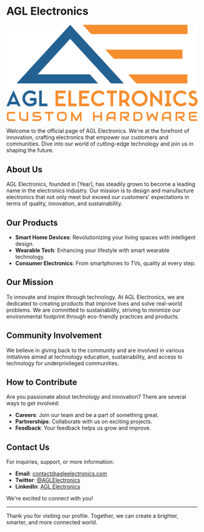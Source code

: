 # AGL Electronics

![AGL Electronics Logo](/profile/assets/img/full_trimmed_transparent_customcolor.png)

Welcome to the official page of AGL Electronics. We're at the forefront of innovation, crafting electronics that empower our customers and communities. Dive into our world of cutting-edge technology and join us in shaping the future.

## About Us

AGL Electronics, founded in [Year], has steadily grown to become a leading name in the electronics industry. Our mission is to design and manufacture electronics that not only meet but exceed our customers' expectations in terms of quality, innovation, and sustainability.

## Our Products

- **Smart Home Devices**: Revolutionizing your living spaces with intelligent design.
- **Wearable Tech**: Enhancing your lifestyle with smart wearable technology.
- **Consumer Electronics**: From smartphones to TVs, quality at every step.

## Our Mission

To innovate and inspire through technology. At AGL Electronics, we are dedicated to creating products that improve lives and solve real-world problems. We are committed to sustainability, striving to minimize our environmental footprint through eco-friendly practices and products.

## Community Involvement

We believe in giving back to the community and are involved in various initiatives aimed at technology education, sustainability, and access to technology for underprivileged communities.

## How to Contribute

Are you passionate about technology and innovation? There are several ways to get involved:

- **Careers**: Join our team and be a part of something great.
- **Partnerships**: Collaborate with us on exciting projects.
- **Feedback**: Your feedback helps us grow and improve.

## Contact Us

For inquiries, support, or more information:

- **Email**: <contact@agleelectronics.com>
- **Twitter**: [@AGLElectronics](twitter-handle-link)
- **LinkedIn**: [AGL Electronics](linkedin-profile-link)

We're excited to connect with you!

---

Thank you for visiting our profile. Together, we can create a brighter, smarter, and more connected world.
